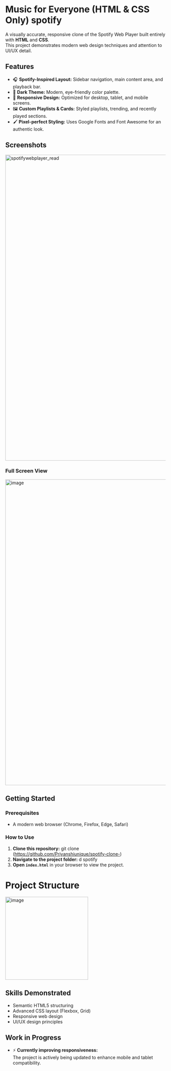 # Music for Everyone  (HTML & CSS Only)  spotify

A visually accurate, responsive clone of the Spotify Web Player built entirely with **HTML** and **CSS**.  
This project demonstrates modern web design techniques and attention to UI/UX detail.

## Features

- 🎧 **Spotify-Inspired Layout:** Sidebar navigation, main content area, and playback bar.
- 🌙 **Dark Theme:** Modern, eye-friendly color palette. 
- 📱 **Responsive Design:** Optimized for desktop, tablet, and mobile screens.
- 🖼️ **Custom Playlists & Cards:** Styled playlists, trending, and recently played sections.
- 🖌️ **Pixel-perfect Styling:** Uses Google Fonts and Font Awesome for an authentic look.

## Screenshots

<img width="959" alt="spotifywebplayer_read" src="https://github.com/user-attachments/assets/88420246-019f-4286-8879-fdec3bf6cbf7" />


### Full Screen View
<img width="959" alt="image" src="https://github.com/user-attachments/assets/221ea3f3-ff00-4106-bd2e-649db19773e8" />


## Getting Started

### Prerequisites

- A modern web browser (Chrome, Firefox, Edge, Safari)

### How to Use

1. **Clone this repository:**   git clone (https://github.com/Priyanshiunique/spotify-clone-)
2. **Navigate to the project folder:** d spotify
3. **Open `index.html`** in your browser to view the project.


# Project Structure

<img width="260" alt="image" src="https://github.com/user-attachments/assets/6abd32cb-69bd-404a-afef-ef8bdb913244" />



## Skills Demonstrated

- Semantic HTML5 structuring
- Advanced CSS layout (Flexbox, Grid)
- Responsive web design
- UI/UX design principles



## Work in Progress

- ⚡ **Currently improving responsiveness:**  
  The project is actively being updated to enhance mobile and tablet compatibility. 



